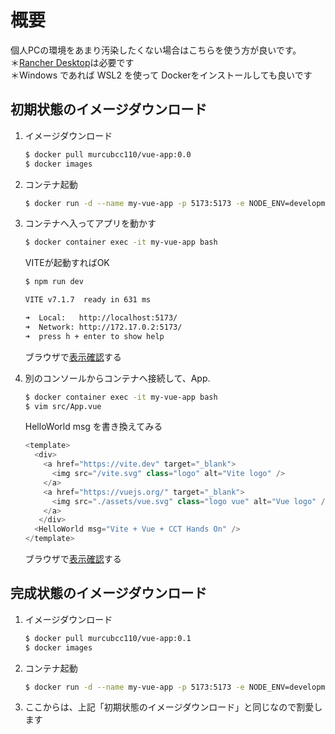# 概要
個人PCの環境をあまり汚染したくない場合はこちらを使う方が良いです。  
＊[Rancher Desktop](https://rancherdesktop.io/)は必要です  
＊Windows であれば WSL2 を使って Dockerをインストールしても良いです

## 初期状態のイメージダウンロード
1. イメージダウンロード  
   ```bash
   $ docker pull murcubcc110/vue-app:0.0
   $ docker images
   ```

1. コンテナ起動  
   ```bash
   $ docker run -d --name my-vue-app -p 5173:5173 -e NODE_ENV=development murcubcc110/vue-app:0.0
   ```

1. コンテナへ入ってアプリを動かす
   ```bash
   $ docker container exec -it my-vue-app bash
   ```
   VITEが起動すればOK
   ```bash
   $ npm run dev
   ```
   ```bash
   VITE v7.1.7  ready in 631 ms
   
   ➜  Local:   http://localhost:5173/
   ➜  Network: http://172.17.0.2:5173/
   ➜  press h + enter to show help
   ```
   ブラウザで[表示確認](http://localhost:5173/)する

1. 別のコンソールからコンテナへ接続して、App.
   ```bash
   $ docker container exec -it my-vue-app bash
   $ vim src/App.vue
   ```
   HelloWorld msg を書き換えてみる
   ```js
   <template>
     <div>
       <a href="https://vite.dev" target="_blank">
         <img src="/vite.svg" class="logo" alt="Vite logo" />
       </a>
       <a href="https://vuejs.org/" target="_blank">
         <img src="./assets/vue.svg" class="logo vue" alt="Vue logo" />
       </a>
      </div>
     <HelloWorld msg="Vite + Vue + CCT Hands On" />
   </template>
   ```
   ブラウザで[表示確認](http://localhost:5173/)する

## 完成状態のイメージダウンロード
1. イメージダウンロード  
   ```bash
   $ docker pull murcubcc110/vue-app:0.1
   $ docker images
   ```

1. コンテナ起動  
   ```bash
   $ docker run -d --name my-vue-app -p 5173:5173 -e NODE_ENV=development murcubcc110/vue-app:0.1
   ```

1. ここからは、上記「初期状態のイメージダウンロード」と同じなので割愛します  
